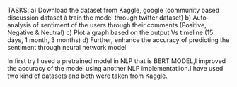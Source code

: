 TASKS:
a) Download the dataset from Kaggle, google (community based discussion dataset à train the model through twitter dataset)
b) Auto-analysis of sentiment of the users through their comments (Positive, Negative & Neutral)
c) Plot a graph based on the output Vs timeline (15 days, 1 month, 3 months)
d) Further, enhance the accuracy of predicting the sentiment through neural network model



In first try I used a pretrained model in NLP that is BERT MODEL,I improved the accuracy of the model using another NLP implementatiion.I have used two kind of datasets and both were taken from Kaggle.
